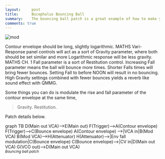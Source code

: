 ```yaml
---
layout:     post
title:      Bucephalus Bouncing Ball
summary:    The bouncing ball patch is a great example of how to make your modular synth do things that are not easily done with fixed architecture synths. It is also the quintessential modulate the modulator patch.
comments: true
---
```

<img src="{{ site.baseurl }}/images/mod12.jpg" alt="mod" class="avatar" />

Contour envelope should be long, slightly logarithmic. MATHS Vari-Response panel controls will act as a sort of Gravity parameter, where both should be set similar and more Logarithmic response will be less gravity. MATHS CH. 1 Fall parameter is a sort of Restitution control. Increasing Fall parameter means the ball will bounce more times. Shorter Falls times will bring fewer bounces. Setting Fall to before NOON will result in no bouncing. High Gravity settings combined with fewer bounces yields a reverb like sound effect with QMMG.

Some things you can do is modulate the rise and fall parameter of the contour envelope at the same time, 

>Gravity. Restitution.

Patch details below.

[//]: <> (https://knsv.github.io/mermaid/#styling-and-classes)
<div class="mermaid">
 graph TB
 D(Main out VCA)-->E(Main out)
F(Trigger)-->A(Contour envelope)
F(Trigger)-->C(Bounce envelope)
A(Contour envelope) -->|VCA in|B(Mod VCA)
B(Mod VCA)-->H(Attenuator)
H(Attenuator)-->|Env fall modulation|C(Bounce envelope)
C(Bounce envelope)-->|CV in|D(Main out VCA)
G(VCO out)-->D(Main out VCA)
</div>
<sup><i>Bouncing ball patch</i></sup>


  


